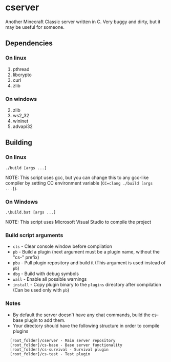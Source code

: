 # cserver
Another Minecraft Classic server written in C. Very buggy and dirty, but it may be useful for someone.

## Dependencies

### On linux
1. pthread
2. libcrypto
3. curl
4. zlib

### On windows
2. zlib
3. ws2_32
4. wininet
5. advapi32

## Building

### On linux
``./build [args ...]``

NOTE: This script uses gcc, but you can change this to any gcc-like compiler by setting CC environment variable (``CC=clang ./build [args ...]``).

### On Windows
``.\build.bat [args ...]``

NOTE: This script uses Microsoft Visual Studio to compile the project

### Build script arguments
* ``cls`` - Clear console window before compilation
* ``pb`` - Build a plugin (next argument must be a plugin name, without the "cs-" prefix)
* ``pbu`` - Pull plugin repository and build it (This argument is used instead of ``pb``)
* ``dbg`` - Build with debug symbols
* ``wall`` - Enable all possible warnings
* ``install`` - Copy plugin binary to the ``plugins`` directory after compilation (Can be used only with ``pb``)

### Notes
* By default the server doesn't have any chat commands, build the cs-base plugin to add them.
* Your directory should have the following structure in order to compile plugins
```
  [root_folder]/cserver - Main server repository
  [root_folder]/cs-base - Base server functionality
  [root_folder]/cs-survival - Survival plugin
  [root_folder]/cs-test - Test plugin
```
